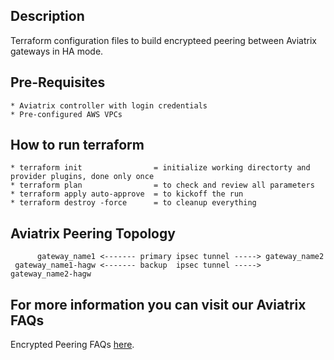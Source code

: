 Description
-----------
  Terraform configuration files to build encrypteed peering between Aviatrix gateways in HA mode.

Pre-Requisites
--------------
    * Aviatrix controller with login credentials
    * Pre-configured AWS VPCs

How to run terraform
--------------------
    * terraform init                = initialize working directorty and provider plugins, done only once 
    * terraform plan                = to check and review all parameters
    * terraform apply auto-approve  = to kickoff the run
    * terraform destroy -force      = to cleanup everything 

Aviatrix Peering Topology
-------------------------
          gateway_name1 <------- primary ipsec tunnel -----> gateway_name2
     gateway_name1-hagw <------- backup  ipsec tunnel -----> gateway_name2-hagw

For more information you can visit our Aviatrix FAQs
----------------------------------------------------
Encrypted Peering FAQs [here](http://docs.aviatrix.com/HowTos/peering_faq.html).
